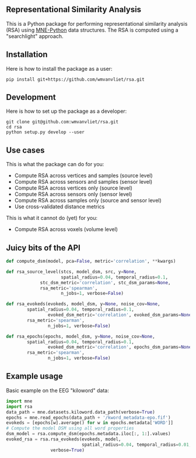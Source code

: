 Representational Similarity Analysis
------------------------------------

This is a Python package for performing representational similarity analysis (RSA) using [MNE-Python](https://martinos.org/mne/stable/index.html) data structures. The RSA is computed using a "searchlight" approach.

## Installation

Here is how to install the package as a user:

`pip install git+https://github.com/wmvanvliet/rsa.git`


## Development

Here is how to set up the package as a developer:

```
git clone git@github.com:wmvanvliet/rsa.git
cd rsa
python setup.py develop --user
```


## Use cases

This is what the package can do for you:

 - Compute RSA across vertices and samples (source level)
 - Compute RSA across sensors and samples (sensor level)
 - Compute RSA across vertices only (source level)
 - Compute RSA across sensors only (sensor level)
 - Compute RSA across samples only (source and sensor level)
 - Use cross-validated distance metrics

This is what it cannot do (yet) for you:

 - Compute RSA across voxels (volume level)


## Juicy bits of the API 

```python
def compute_dsm(model, pca=False, metric='correlation', **kwargs)

def rsa_source_level(stcs, model_dsm, src, y=None,
                     spatial_radius=0.04, temporal_radius=0.1,
		     stc_dsm_metric='correlation', stc_dsm_params=None,
		     rsa_metric='spearman',
                     n_jobs=1, verbose=False)

def rsa_evokeds(evokeds, model_dsm, y=None, noise_cov=None,
		spatial_radius=0.04, temporal_radius=0.1,
                evoked_dsm_metric='correlation', evoked_dsm_params=None,
		rsa_metric='spearman',
                n_jobs=1, verbose=False)

def rsa_epochs(epochs, model_dsm, y=None, noise_cov=None,
		spatial_radius=0.04, temporal_radius=0.1,
                evoked_dsm_metric='correlation', epochs_dsm_params=None,
		rsa_metric='spearman',
                n_jobs=1, verbose=False)
```

## Example usage

Basic example on the EEG "kiloword" data:

```python
import mne
import rsa
data_path = mne.datasets.kiloword.data_path(verbose=True)
epochs = mne.read_epochs(data_path + '/kword_metadata-epo.fif')
evokeds = [epochs[w].average() for w in epochs.metadata['WORD']]
# Compute the model DSM using all word properties
dsm_model = rsa.compute_dsm(epochs.metadata.iloc[:, 1:].values)
evoked_rsa = rsa.rsa_evokeds(evokeds, model,
                             spatial_radius=0.04, temporal_radius=0.01,
			     verbose=True)
```
